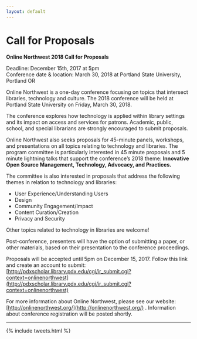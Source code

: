```yaml
---
layout: default
---
```

# Call for Proposals  


**Online Northwest 2018 Call for Proposals**  

Deadline:  December 15th, 2017 at 5pm  
Conference date & location:  March 30, 2018 at Portland State University, Portland OR  

Online Northwest is a one-day conference focusing on topics that intersect libraries, technology and culture.  The 2018 conference will be held at Portland State University on Friday, March 30, 2018.  

The conference explores how technology is applied within library settings and its impact on access and services for patrons. Academic, public, school, and special librarians are strongly encouraged to submit proposals.  

Online Northwest also seeks proposals for 45-minute panels, workshops, and presentations on all topics relating to technology and libraries.  The program committee is particularly interested in 45 minute proposals and 5 minute lightning talks that support the conference’s 2018 theme: **Innovative Open Source Management, Technology, Advocacy, and Practices.**  

The committee is also interested in proposals that address the following themes in relation to technology and libraries:  

  * User Experience/Understanding Users  
  * Design  
  * Community Engagement/Impact  
  * Content Curation/Creation  
  * Privacy and Security  

Other topics related to technology in libraries are welcome!  

Post-conference, presenters will have the option of submitting a paper, or other materials, based on their presentation to the conference proceedings.  

Proposals will be accepted until 5pm on December 15, 2017.  Follow this link and create an account to submit: [http://pdxscholar.library.pdx.edu/cgi/ir_submit.cgi?context=onlinenorthwest](http://pdxscholar.library.pdx.edu/cgi/ir_submit.cgi?context=onlinenorthwest)  

For more information about Online Northwest, please see our website:  [http://onlinenorthwest.org/](http://onlinenorthwest.org/) . Information about conference registration will be posted shortly.  

- - -

{% include tweets.html %}